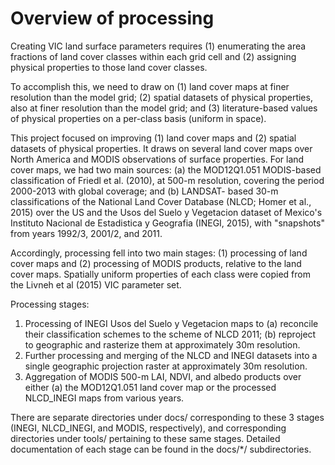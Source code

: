 # Overview of processing

Creating VIC land surface parameters requires (1) enumerating the area fractions of land cover classes within each grid cell and (2) assigning physical properties to those land cover classes.

To accomplish this, we need to draw on (1) land cover maps at finer resolution than the model grid; (2) spatial datasets of physical properties, also at finer resolution than the model grid; and (3) literature-based values of physical properties on a per-class basis (uniform in space).

This project focused on improving (1) land cover maps and (2) spatial datasets of physical properties. It draws on several land cover maps over North America and MODIS observations of surface properties. For land cover maps, we had two main sources: (a) the MOD12Q1.051 MODIS-based classification of Friedl et al.  (2010), at 500-m resolution, covering the period 2000-2013 with global coverage; and (b) LANDSAT- based 30-m classifications of the National Land Cover Database (NLCD; Homer et al., 2015) over the US and the Usos del Suelo y Vegetacion dataset of Mexico's Instituto Nacional de Estadistica y Geografia (INEGI, 2015), with "snapshots" from years 1992/3, 2001/2, and 2011.

Accordingly, processing fell into two main stages: (1) processing of land cover maps and (2) processing of MODIS products, relative to the land cover maps. Spatially uniform properties of each class were copied from the Livneh et al (2015) VIC parameter set.

Processing stages:
 1. Processing of INEGI Usos del Suelo y Vegetacion maps to (a) reconcile their classification schemes to the scheme of NLCD 2011; (b) reproject to geographic and rasterize them at approximately 30m resolution.
 2. Further processing and merging of the NLCD and INEGI datasets into a single geographic projection raster at approximately 30m resolution.
 3. Aggregation of MODIS 500-m LAI, NDVI, and albedo products over either (a) the MOD12Q1.051 land cover map or the processed NLCD_INEGI maps from various years.

There are separate directories under docs/ corresponding to these 3 stages (INEGI, NLCD_INEGI, and MODIS, respectively), and corresponding directories under tools/ pertaining to these same stages. Detailed documentation of each stage can be found in the docs/*/ subdirectories.


